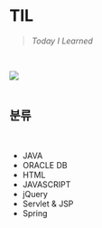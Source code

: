# TIL
> _Today I Learned_
<br>

![](https://velog.velcdn.com/images/so2i/post/45d083cb-01e9-4c72-9648-fd027241f4e3/image.gif)
<br>
<br>

## 분류
<br>


- JAVA
- ORACLE DB
- HTML
- JAVASCRIPT
- jQuery
- Servlet & JSP
- Spring
